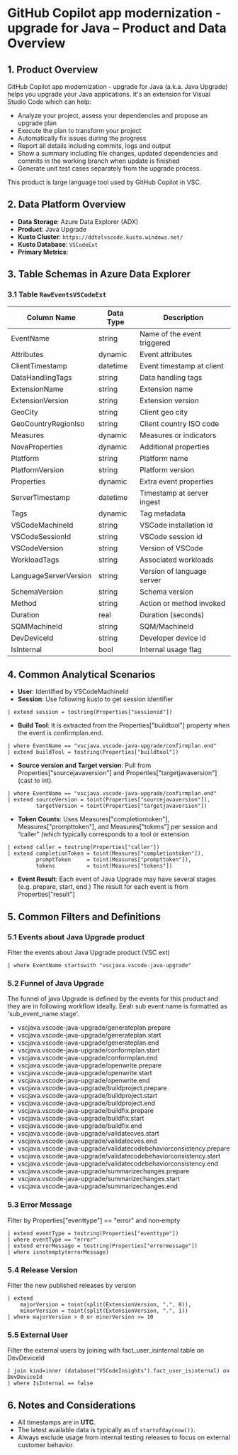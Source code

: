 # GitHub Copilot app modernization - upgrade for Java – Product and Data Overview

## 1. Product Overview

GitHub Copilot app modernization - upgrade for Java (a.k.a. Java Upgrade) helps you upgrade your Java applications. It's an extension for Visual Studio Code which can help:

- Analyze your project, assess your dependencies and propose an upgrade plan
- Execute the plan to transform your project
- Automatically fix issues during the progress
- Report all details including commits, logs and output
- Show a summary including file changes, updated dependencies and commits in the working branch when update is finished
- Generate unit test cases separately from the upgrade process.

This product is large language tool used by GitHub Copilot in VSC. 

## 2. Data Platform Overview

- **Data Storage**: Azure Data Explorer (ADX)
- **Product**: Java Upgrade
- **Kusto Cluster**: `https://ddtelvscode.kusto.windows.net/`
- **Kusto Database**: `VSCodeExt`
- **Primary Metrics**: 

## 3. Table Schemas in Azure Data Explorer

### 3.1 Table `RawEventsVSCodeExt`

| Column Name           | Data Type    | Description                                   |
|-----------------------|-------------|-----------------------------------------------|
| EventName             | string      | Name of the event triggered                   |
| Attributes            | dynamic     | Event attributes                              |
| ClientTimestamp       | datetime    | Event timestamp at client                     |
| DataHandlingTags      | string      | Data handling tags                            |
| ExtensionName         | string      | Extension name                                |
| ExtensionVersion      | string      | Extension version                             |
| GeoCity               | string      | Client geo city                               |
| GeoCountryRegionIso   | string      | Client country ISO code                       |
| Measures              | dynamic     | Measures or indicators                        |
| NovaProperties        | dynamic     | Additional properties                         |
| Platform              | string      | Platform name                                 |
| PlatformVersion       | string      | Platform version                              |
| Properties            | dynamic     | Extra event properties                        |
| ServerTimestamp       | datetime    | Timestamp at server ingest                    |
| Tags                  | dynamic     | Tag metadata                                  |
| VSCodeMachineId       | string      | VSCode installation id                        |
| VSCodeSessionId       | string      | VSCode session id                             |
| VSCodeVersion         | string      | Version of VSCode                             |
| WorkloadTags          | string      | Associated workloads                          |
| LanguageServerVersion | string      | Version of language server                    |
| SchemaVersion         | string      | Schema version                                |
| Method                | string      | Action or method invoked                      |
| Duration              | real        | Duration (seconds)                            |
| SQMMachineId          | string      | SQM/MachineId                                 |
| DevDeviceId           | string      | Developer device id                           |
| IsInternal            | bool        | Internal usage flag                           |

## 4. Common Analytical Scenarios

- **User**: Identified by VSCodeMachineId
- **Session**: Use following kusto to get session identifier

```kusto 
| extend session = tostring(Properties["sessionid"])
```

- **Build Tool**: It is extracted from the Properties["buildtool"] property when the event is confirmplan.end.

```kusto 
| where EventName == "vscjava.vscode-java-upgrade/confirmplan.end"
| extend buildTool = tostring(Properties["buildtool"])
```

- **Source version and Target version**: Pull from Properties["sourcejavaversion"] and Properties["targetjavaversion"] (cast to int).

```kusto
| where EventName == "vscjava.vscode-java-upgrade/confirmplan.end"
| extend sourceVersion = toint(Properties["sourcejavaversion"]),
         targetVersion = toint(Properties["targetjavaversion"])
```

- **Token Counts**: Uses Measures["completiontoken"], Measures["prompttoken"], and Measures["tokens"] per session and “caller” (which typically corresponds to a tool or extension

```kusto
| extend caller = tostring(Properties["caller"])
| extend completionToken = toint(Measures["completiontoken"]),
         promptToken     = toint(Measures["prompttoken"]),
         tokens          = toint(Measures["tokens"])
```

- **Event Result**: Each event of Java Upgrade may have several stages (e.g. prepare, start, end.) The result for each event is from Properties["result"]


## 5. Common Filters and Definitions

### 5.1 Events about Java Upgrade product 

Filter the events about Java Upgrade product (VSC ext) 

```kusto
| where EventName startswith "vscjava.vscode-java-upgrade"
```

### 5.2 Funnel of Java Upgrade 

The funnel of java Upgrade is defined by the events for this product and they are in following workflow ideally. Eeah sub event name is formatted as 'sub_event_name.stage'.

- vscjava.vscode-java-upgrade/generateplan.prepare
- vscjava.vscode-java-upgrade/generateplan.start
- vscjava.vscode-java-upgrade/generateplan.end
- vscjava.vscode-java-upgrade/conformplan.start
- vscjava.vscode-java-upgrade/conformplan.end
- vscjava.vscode-java-upgrade/openwrite.prepare
- vscjava.vscode-java-upgrade/openwrite.start
- vscjava.vscode-java-upgrade/openwrite.end
- vscjava.vscode-java-upgrade/buildproject.prepare
- vscjava.vscode-java-upgrade/buildproject.start
- vscjava.vscode-java-upgrade/buildproject.end
- vscjava.vscode-java-upgrade/buildfix.prepare
- vscjava.vscode-java-upgrade/buildfix.start
- vscjava.vscode-java-upgrade/buildfix.end
- vscjava.vscode-java-upgrade/validatecves.start
- vscjava.vscode-java-upgrade/validatecves.end
- vscjava.vscode-java-upgrade/validatecodebehaviorconsistency.prepare
- vscjava.vscode-java-upgrade/validatecodebehaviorconsistency.start
- vscjava.vscode-java-upgrade/validatecodebehaviorconsistency.end
- vscjava.vscode-java-upgrade/summarizechanges.prepare
- vscjava.vscode-java-upgrade/summarizechanges.start
- vscjava.vscode-java-upgrade/summarizechanges.end

### 5.3 Error Message

Filter by Properties["eventtype"] == "error" and non‐empty

```kusto
| extend eventType = tostring(Properties["eventtype"])
| where eventType == "error"
| extend errorMessage = tostring(Properties["errormessage"])
| where isnotempty(errorMessage)
```

### 5.4 Release Version

Filter the new published releases by version 

```kusto
| extend
    majorVersion = toint(split(ExtensionVersion, ".", 0)),  
    minorVersion = toint(split(ExtensionVersion, ".", 1))   
| where majorVersion > 0 or minorVersion >= 10
```

### 5.5 External User

Filter the external users by joining with fact_user_isinternal table on DevDeviceId

```kusto
| join kind=inner (database("VSCodeInsights").fact_user_isinternal) on DevDeviceId
| where IsInternal == false  
```

## 6. Notes and Considerations

- All timestamps are in **UTC**.
- The latest available data is typically as of `startofday(now())`.
- Always exclude usage from internal testing releases to focus on external customer behavior.
